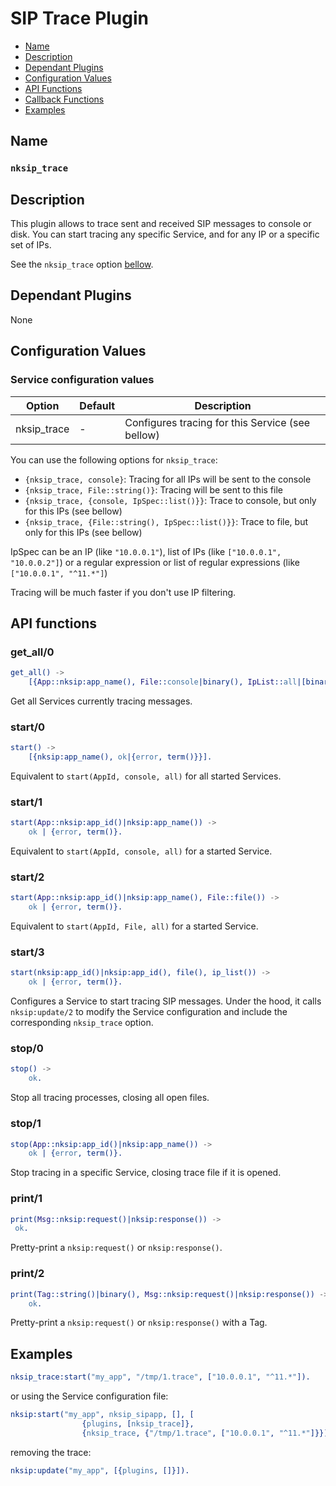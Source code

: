 # SIP Trace Plugin

* [Name](#name)
* [Description](#description)
* [Dependant Plugins](#dependant-plugins)
* [Configuration Values](#configuration-values)
* [API Functions](#api-functions)
* [Callback Functions](#callback-functions)
* [Examples](#examples)


## Name
### `nksip_trace`


## Description

This plugin allows to trace sent and received SIP messages to console or disk. 
You can start tracing any specific Service, and for any IP or a specific set of IPs.

See the `nksip_trace` option [bellow](#configuration-values).



## Dependant Plugins

None


## Configuration Values

### Service configuration values

Option|Default|Description
---|---|---
nksip_trace|-|Configures tracing for this Service (see bellow)

You can use the following options for `nksip_trace`:
* `{nksip_trace, console}`: Tracing for all IPs will be sent to the console
* `{nksip_trace, File::string()}`: Tracing will be sent to this file
* `{nksip_trace, {console, IpSpec::list()}}`: Trace to console, but only for this IPs (see bellow)
* `{nksip_trace, {File::string(), IpSpec::list()}}`: Trace to file, but only for this IPs (see bellow)

IpSpec can be an IP (like `"10.0.0.1"`), list of IPs (like `["10.0.0.1", "10.0.0.2"]`) or a regular expression or list of regular expressions (like `["10.0.0.1", "^11.*"]`)

Tracing will be much faster if you don't use IP filtering.


## API functions

### get_all/0
```erlang
get_all() ->
    [{App::nksip:app_name(), File::console|binary(), IpList::all|[binary()]}].
```

Get all Services currently tracing messages.


### start/0
```erlang
start() -> 
    [{nksip:app_name(), ok|{error, term()}}].
```

Equivalent to `start(AppId, console, all)` for all started Services.


### start/1
```erlang
start(App::nksip:app_id()|nksip:app_name()) -> 
    ok | {error, term()}.
```

Equivalent to `start(AppId, console, all)` for a started Service.


### start/2
```erlang
start(App::nksip:app_id()|nksip:app_name(), File::file()) -> 
    ok | {error, term()}.
```

Equivalent to `start(AppId, File, all)` for a started Service.


### start/3
```erlang
start(nksip:app_id()|nksip:app_id(), file(), ip_list()) ->
    ok | {error, term()}.
```

Configures a Service to start tracing SIP messages. Under the hood, it calls `nksip:update/2` to modify the Service configuration and include the corresponding `nksip_trace` option.


### stop/0
```erlang
stop() -> 
    ok.
```

Stop all tracing processes, closing all open files.


### stop/1
```erlang
stop(App::nksip:app_id()|nksip:app_name()) ->
    ok | {error, term()}.
```

Stop tracing in a specific Service, closing trace file if it is opened.


### print/1
```erlang
print(Msg::nksip:request()|nksip:response()) ->
 ok.
```

Pretty-print a `nksip:request()` or `nksip:response()`.


### print/2
```erlang
print(Tag::string()|binary(), Msg::nksip:request()|nksip:response()) ->
    ok.
```

Pretty-print a `nksip:request()` or `nksip:response()` with a Tag.


## Examples

```erlang
nksip_trace:start("my_app", "/tmp/1.trace", ["10.0.0.1", "^11.*"]).
```

or using the Service configuration file:

```erlang
nksip:start("my_app", nksip_sipapp, [], [
				{plugins, [nksip_trace]},
				{nksip_trace, {"/tmp/1.trace", ["10.0.0.1", "^11.*"]}}]).
```

removing the trace:

```erlang
nksip:update("my_app", [{plugins, []}]).
```



